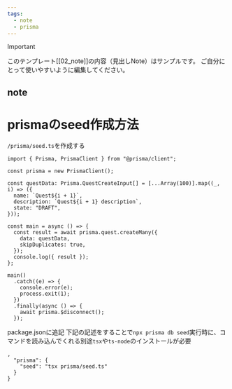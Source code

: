 ```yaml
---
tags:
  - note
  - prisma
---
```

> [!IMPORTANT]
> このテンプレート[[02_note]]の内容（見出しNote）はサンプルです。
> ご自分にとって使いやすいように編集してください。

## note

# prismaのseed作成方法

`/prisma/seed.ts`を作成する
```
import { Prisma, PrismaClient } from "@prisma/client";

const prisma = new PrismaClient();

const questData: Prisma.QuestCreateInput[] = [...Array(100)].map((_, i) => ({
  name: `Quest${i + 1}`,
  description: `Quest${i + 1} description`,
  state: "DRAFT",
}));

const main = async () => {
  const result = await prisma.quest.createMany({
    data: questData,
    skipDuplicates: true,
  });
  console.log({ result });
};

main()
  .catch((e) => {
    console.error(e);
    process.exit(1);
  })
  .finally(async () => {
    await prisma.$disconnect();
  });

```

package.jsonに追記
下記の記述をすることで`npx prisma db seed`実行時に、コマンドを読み込んでくれる別途`tsx`や`ts-node`のインストールが必要
```
,
  "prisma": {
    "seed": "tsx prisma/seed.ts"
  }
}
```